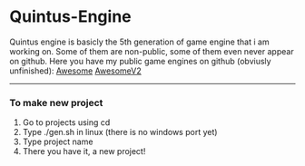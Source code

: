 # Quintus-Engine

Quintus engine is basicly the 5th generation of game engine that
i am working on. Some of them are non-public, some of them even
never appear on github.
Here you have my public game engines on github (obviusly unfinished):
[Awesome](https://github.com/UjemnyGH/Awesome)
[AwesomeV2](https://github.com/UjemnyGH/AwesomeV2)

----------
### To make new project
1. Go to projects using cd
2. Type ./gen.sh in linux (there is no windows port yet)
3. Type project name
4. There you have it, a new project!